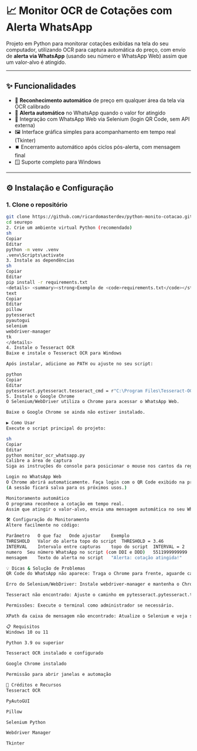 # 📈 Monitor OCR de Cotações com Alerta WhatsApp

Projeto em Python para monitorar cotações exibidas na tela do seu computador, utilizando OCR para captura automática do preço, com envio de **alerta via WhatsApp** (usando seu número e WhatsApp Web) assim que um valor-alvo é atingido.

---

## ✨ Funcionalidades

- 🎯 **Reconhecimento automático** de preço em qualquer área da tela via OCR calibrado
- 🚨 **Alerta automático** no WhatsApp quando o valor for atingido
- 💬 Integração com WhatsApp Web via Selenium (login QR Code, sem API externa)
- 🖼️ Interface gráfica simples para acompanhamento em tempo real (Tkinter)
- ⏹️ Encerramento automático após ciclos pós-alerta, com mensagem final
- 🪟 Suporte completo para Windows

---

## ⚙️ Instalação e Configuração

### 1. Clone o repositório

```sh
git clone https://github.com/ricardomasterdev/python-monito-cotacao.git
cd seurepo
2. Crie um ambiente virtual Python (recomendado)
sh
Copiar
Editar
python -m venv .venv
.venv\Scripts\activate
3. Instale as dependências
sh
Copiar
Editar
pip install -r requirements.txt
<details> <summary><strong>Exemplo de <code>requirements.txt</code></strong></summary>
text
Copiar
Editar
pillow
pytesseract
pyautogui
selenium
webdriver-manager
tk
</details>
4. Instale o Tesseract OCR
Baixe e instale o Tesseract OCR para Windows

Após instalar, adicione ao PATH ou ajuste no seu script:

python
Copiar
Editar
pytesseract.pytesseract.tesseract_cmd = r"C:\Program Files\Tesseract-OCR\tesseract.exe"
5. Instale o Google Chrome
O Selenium/WebDriver utiliza o Chrome para acessar o WhatsApp Web.

Baixe o Google Chrome se ainda não estiver instalado.

▶️ Como Usar
Execute o script principal do projeto:

sh
Copiar
Editar
python monitor_ocr_whatsapp.py
Calibre a área de captura
Siga as instruções do console para posicionar o mouse nos cantos da região onde o preço aparece na tela (confirma com ENTER).

Login no WhatsApp Web
O Chrome abrirá automaticamente. Faça login com o QR Code exibido na primeira execução.
(A sessão ficará salva para os próximos usos.)

Monitoramento automático
O programa reconhece a cotação em tempo real.
Assim que atingir o valor-alvo, envia uma mensagem automática no seu WhatsApp e, após 4 ciclos extras, envia mensagem de encerramento e fecha o sistema.

🛠️ Configuração do Monitoramento
Altere facilmente no código:

Parâmetro	O que faz	Onde ajustar	Exemplo
THRESHOLD	Valor do alerta	topo do script	THRESHOLD = 3.46
INTERVAL	Intervalo entre capturas	topo do script	INTERVAL = 2
numero	Seu número WhatsApp	no script (com DDI e DDD)	5511999999999
mensagem	Texto do alerta	no script	"Alerta: cotação atingida!"

💡 Dicas & Solução de Problemas
QR Code do WhatsApp não aparece: Traga o Chrome para frente, aguarde carregamento completo.

Erro do Selenium/WebDriver: Instale webdriver-manager e mantenha o Chrome atualizado.

Tesseract não encontrado: Ajuste o caminho em pytesseract.pytesseract.tesseract_cmd.

Permissões: Execute o terminal como administrador se necessário.

XPath da caixa de mensagem não encontrado: Atualize o Selenium e veja se o WhatsApp Web mudou o layout (mande o erro aqui se precisar de ajuda!).

📋 Requisitos
Windows 10 ou 11

Python 3.9 ou superior

Tesseract OCR instalado e configurado

Google Chrome instalado

Permissão para abrir janelas e automação

🙌 Créditos e Recursos
Tesseract OCR

PyAutoGUI

Pillow

Selenium Python

Webdriver Manager

Tkinter


